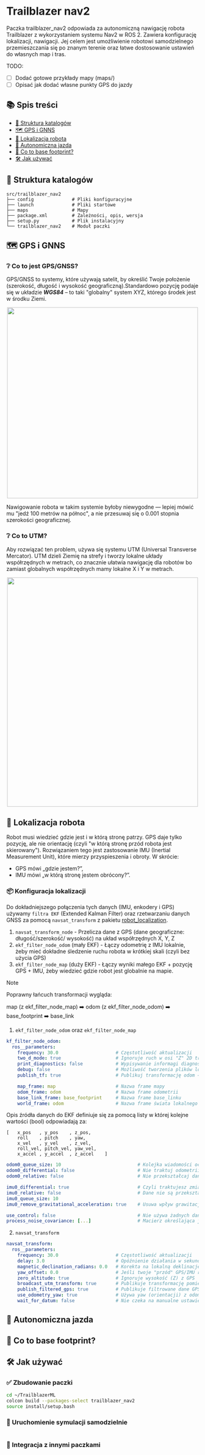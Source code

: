 # Trailblazer nav2
Paczka trailblazer_nav2 odpowiada za autonomiczną nawigację robota Trailblazer z wykorzystaniem systemu Nav2 w ROS 2.
Zawiera konfigurację lokalizacji, nawigacji. Jej celem jest umożliwienie robotowi samodzielnego przemieszczania się po znanym terenie oraz łatwe dostosowanie ustawień do własnych map i tras.

TODO:
- [ ] Dodać gotowe przykłady mapy (maps/)
- [ ] Opisać jak dodać własne punkty GPS do jazdy

## 📚 Spis treści

- [📁 Struktura katalogów](#-struktura-katalogów)
- [🗺️ GPS i GNNS](#-gps-i-gnss)
- [🧭 Lokalizacja robota](#-lokalizacja-robota)
- [🚗 Autonomiczna jazda](#-autonomiczna-jazda)
- [👣 Co to base footprint?](#-co-to-base-footprint?)
- [🛠️ Jak używać](#️-jak-używać)

## 📁 Struktura katalogów
    src/trailblazer_nav2
    ├── config              # Pliki konfiguracyjne
    ├── launch              # Pliki startowe
    ├── maps                # Mapy
    ├── package.xml         # Zależności, opis, wersja
    ├── setup.py            # Plik instalacyjny
    └── trailblazer_nav2    # Moduł paczki

## 🗺️ GPS i GNNS
### ❔ Co to jest GPS/GNSS?
GPS/GNSS to systemy, które używają satelit, by określić Twoje położenie (szerokość, długość i wysokość geograficzną).Standardowo pozycję podaje się w układzie ***WGS84*** – to taki "globalny" system XYZ, którego środek jest w środku Ziemi.
<div align="center">
  <img src="images/image.png" width="500" height="500">
</div>

Nawigowanie robota w takim systemie byłoby niewygodne — lepiej mówić mu "jedź 100 metrów na północ", a nie przesuwaj się o 0.001 stopnia szerokości geograficznej.

### ❔ Co to UTM?
Aby rozwiązać ten problem, używa się systemu UTM (Universal Transverse Mercator).
UTM dzieli Ziemię na strefy i tworzy lokalne układy współrzędnych w metrach, co znacznie ułatwia nawigację dla robotów bo zamiast globalnych współrzędnych mamy lokalne X i Y w metrach.
<div align="center">
  <img src="images/image-1.png" width="500" height="600">
</div>

## 🧭 Lokalizacja robota
Robot musi wiedzieć gdzie jest i w którą stronę patrzy. GPS daje tylko pozycję, ale nie orientację (czyli "w którą stronę przód robota jest skierowany"). Rozwiązaniem tego jest zastosowanie IMU (Inertial Measurement Unit), które mierzy przyspieszenia i obroty. W skrócie:
- GPS mówi „gdzie jestem?”,
- IMU mówi „w którą stronę jestem obrócony?”.

### 📦 Konfiguracja lokalizacji
Do dokładniejszego połączenia tych danych (IMU, enkodery i GPS) używamy `filtra EKF` (Extended Kalman Filter) oraz  rzetwarzaniu danych GNSS za pomocą `navsat_transform` z pakietu [robot_localization](https://docs.ros.org/en/melodic/api/robot_localization/html/index.html).

1) `navsat_transform_node` - Przelicza dane z GPS (dane geograficzne: długość/szerokość/ wysokość) na układ współrzędnych X, Y, Z 
2) `ekf_filter_node_odom` (mały EKF) - Łączy odometrię z IMU lokalnie, żeby mieć dokładne śledzenie ruchu robota w krótkiej skali (czyli bez użycia GPS)
3) `ekf_filter_node_map` (duży EKF) - Łączy wyniki małego EKF + pozycję GPS + IMU, żeby wiedzieć gdzie robot jest globalnie na mapie.

> [!NOTE]
> Poprawny łańcuch transformacji wygląda:
> 
> map (z ekf_filter_node_map) ➡️ odom (z ekf_filter_node_odom) ➡️ base_footprint ➡️ base_link

1) `ekf_filter_node_odom` oraz `ekf_filter_node_map`
```yaml
kf_filter_node_odom:
  ros__parameters:
    frequency: 30.0                     # Częstotliwość aktualizacji
    two_d_mode: true                    # Ignoruje ruch w osi "Z" 2D tryb (dla robotów po ziemi)
    print_diagnostics: false            # Wypisywanie informagi diagnostycznych np. WARNING
    debug: false                        # Możliwość tworzenia plików log
    publish_tf: true                    # Publikuj transformację odom → base_footprint

    map_frame: map                      # Nazwa frame mapy
    odom_frame: odom                    # Nazwa frame odometrii
    base_link_frame: base_footprint     # Nazwa frame base_linku
    world_frame: odom                   # Nazwa frame świata lokalnego
```
Opis źródła danych do EKF definiuje się za pomocą listy w której kolejne wartości (bool) odpowiadają za:

    [   x_pos   , y_pos    , z_pos,
        roll    , pitch    , yaw,
        x_vel   , y_vel    , z_vel,
        roll_vel, pitch_vel, yaw_vel,
        x_accel , y_accel  , z_accel    ]

```yaml
odom0_queue_size: 10                            # Kolejka wiadomości oczekujących na przetworzenie
odom0_differential: false                       # Nie traktuj odometrii jako różnicowej tylko jako absolutne pomiary
odom0_relative: false                           # Nie przekształcaj danych na relatywne

imu0_differential: true                         # Czyli traktujesz zmianę kąta yaw jako delta (dobre dla tanich IMU)
imu0_relative: false                            # Dane nie są przekształcane na względne
imu0_queue_size: 10
imu0_remove_gravitational_acceleration: true    # Usuwa wpływ grawitacji z pomiarów przyspieszenia (normalne dla IMU)

use_control: false                              # Nie używa żadnych danych o sterowaniu
process_noise_covariance: [...]                 # Macierz określająca jak bardzo EKF ufa swoim przewidywaniom
```

2) `navsat_transform`
```yaml
navsat_transform:
  ros__parameters:
    frequency: 30.0                     # Częstotliwość aktualizacji
    delay: 3.0                          # Opóźnienie działania w sekundach
    magnetic_declination_radians: 0.0   # Korekta na lokalną deklinację magnetyczną 
    yaw_offset: 0.0                     # Jeśli twoje "przód" GPS/IMU różni się od fizycznego przodu robota, można tu dodać korektę w radianach
    zero_altitude: true                 # Ignoruje wysokość (Z) z GPS 
    broadcast_utm_transform: true       # Publikuje transformację pomiędzy mapą (np. UTM) a lokalną mapą robota
    publish_filtered_gps: true          # Publikuje filtrowane dane GPS do odczytu.
    use_odometry_yaw: true              # Używa yaw (orientacji) z odometrii, a nie z GPS/IMU.
    wait_for_datum: false               # Nie czeka na manualne ustawienie punktu odniesienia, tylko automatycznie używa pierwszego GPS-a.
```


## 🚗 Autonomiczna jazda

## 👣 Co to base footprint?

## 🛠️ Jak używać
### ✅ Zbudowanie paczki
```bash
cd ~/TrailblazerML
colcon build --packages-select trailblazer_nav2
source install/setup.bash
```
### 🚀 Uruchomienie symulacji samodzielnie
```bash

```

### 🧩 Integracja z innymi paczkami
```python

```